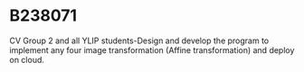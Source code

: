 # B238071
CV Group 2 and all YLIP students-Design and develop the program to implement any four  image transformation (Affine transformation) and deploy on cloud.
